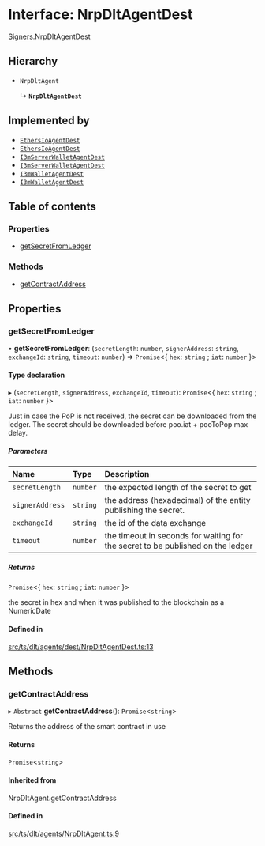 # Interface: NrpDltAgentDest

[Signers](../modules/Signers.md).NrpDltAgentDest

## Hierarchy

- `NrpDltAgent`

  ↳ **`NrpDltAgentDest`**

## Implemented by

- [`EthersIoAgentDest`](../classes/Signers.EthersIoAgentDest.md)
- [`EthersIoAgentDest`](../classes/EthersIoAgentDest.md)
- [`I3mServerWalletAgentDest`](../classes/Signers.I3mServerWalletAgentDest.md)
- [`I3mServerWalletAgentDest`](../classes/I3mServerWalletAgentDest.md)
- [`I3mWalletAgentDest`](../classes/Signers.I3mWalletAgentDest.md)
- [`I3mWalletAgentDest`](../classes/I3mWalletAgentDest.md)

## Table of contents

### Properties

- [getSecretFromLedger](Signers.NrpDltAgentDest.md#getsecretfromledger)

### Methods

- [getContractAddress](Signers.NrpDltAgentDest.md#getcontractaddress)

## Properties

### getSecretFromLedger

• **getSecretFromLedger**: (`secretLength`: `number`, `signerAddress`: `string`, `exchangeId`: `string`, `timeout`: `number`) => `Promise`<{ `hex`: `string` ; `iat`: `number`  }\>

#### Type declaration

▸ (`secretLength`, `signerAddress`, `exchangeId`, `timeout`): `Promise`<{ `hex`: `string` ; `iat`: `number`  }\>

Just in case the PoP is not received, the secret can be downloaded from the ledger.
The secret should be downloaded before poo.iat + pooToPop max delay.

##### Parameters

| Name | Type | Description |
| :------ | :------ | :------ |
| `secretLength` | `number` | the expected length of the secret to get |
| `signerAddress` | `string` | the address (hexadecimal) of the entity publishing the secret. |
| `exchangeId` | `string` | the id of the data exchange |
| `timeout` | `number` | the timeout in seconds for waiting for the secret to be published on the ledger |

##### Returns

`Promise`<{ `hex`: `string` ; `iat`: `number`  }\>

the secret in hex and when it was published to the blockchain as a NumericDate

#### Defined in

[src/ts/dlt/agents/dest/NrpDltAgentDest.ts:13](https://gitlab.com/i3-market/code/wp3/t3.2/conflict-resolution/non-repudiation-library/-/blob/578286e/src/ts/dlt/agents/dest/NrpDltAgentDest.ts#L13)

## Methods

### getContractAddress

▸ `Abstract` **getContractAddress**(): `Promise`<`string`\>

Returns the address of the smart contract in use

#### Returns

`Promise`<`string`\>

#### Inherited from

NrpDltAgent.getContractAddress

#### Defined in

[src/ts/dlt/agents/NrpDltAgent.ts:9](https://gitlab.com/i3-market/code/wp3/t3.2/conflict-resolution/non-repudiation-library/-/blob/578286e/src/ts/dlt/agents/NrpDltAgent.ts#L9)

